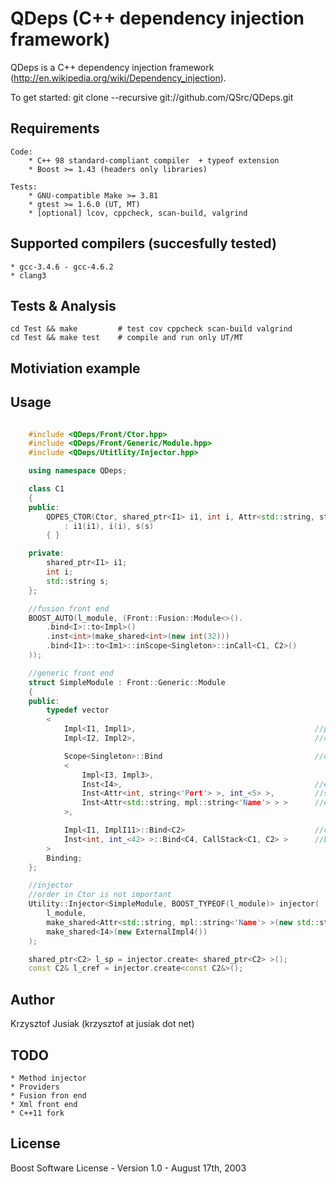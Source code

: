 QDeps (C++ dependency injection framework)
================================

QDeps is a C++ dependency injection framework (http://en.wikipedia.org/wiki/Dependency_injection).

To get started: git clone --recursive git://github.com/QSrc/QDeps.git

Requirements
------------
    Code:
        * C++ 98 standard-compliant compiler  + typeof extension
        * Boost >= 1.43 (headers only libraries)

    Tests:
        * GNU-compatible Make >= 3.81
        * gtest >= 1.6.0 (UT, MT)
        * [optional] lcov, cppcheck, scan-build, valgrind

Supported compilers (succesfully tested)
------------
    * gcc-3.4.6 - gcc-4.6.2
    * clang3

Tests & Analysis
------------
    cd Test && make         # test cov cppcheck scan-build valgrind
    cd Test && make test    # compile and run only UT/MT

Motiviation example
------------

Usage
-----

``` C++

    #include <QDeps/Front/Ctor.hpp>
    #include <QDeps/Front/Generic/Module.hpp>
    #include <QDeps/Utitlity/Injector.hpp>

    using namespace QDeps;

    class C1
    {
    public:
        QDPES_CTOR(Ctor, shared_ptr<I1> i1, int i, Attr<std::string, string<'test'> > s)
            : i1(i1), i(i), s(s)
        { }

    private:
        shared_ptr<I1> i1;
        int i;
        std::string s;
    };

    //fusion front end
    BOOST_AUTO(l_module, (Front::Fusion::Module<>().
        .bind<I>::to<Impl>()
        .inst<int>(make_shared<int>(new int(32)))
        .bind<I1>::to<Im1>::inScope<Singleton>::inCall<C1, C2>()
    ));

    //generic front end
    struct SimpleModule : Front::Generic::Module
    {
    public:
        typedef vector
        <
            Impl<I1, Impl1>,                                        //per request
            Impl<I2, Impl2>,                                        //create I2 using Impl2

            Scope<Singleton>::Bind                                  //one instantion
            <
                Impl<I3, Impl3>,
                Inst<I4>,                                           //external inst
                Inst<Attr<int, string<'Port'> >, int_<5> >,         //set to 5
                Inst<Attr<std::string, mpl::string<'Name'> > >      //external value
            >,

            Impl<I1, ImplI11>::Bind<C2>                             //custom bind I1 to C2
            Inst<int, int_<42> >::Bind<C4, CallStack<C1, C2> >      //bind int=42 to C4 and C1->C2
        >
        Binding;
    };

    //injector
    //order in Ctor is not important
    Utility::Injector<SimpleModule, BOOST_TYPEOF(l_module)> injector(
        l_module,
        make_shared<Attr<std::string, mpl::string<'Name'> >(new std::string("MyString")),
        make_shared<I4>(new ExternalImpl4())
    );

    shared_ptr<C2> l_sp = injector.create< shared_ptr<C2> >();
    const C2& l_cref = injector.create<const C2&>();
```

Author
------
Krzysztof Jusiak (krzysztof at jusiak dot net)

TODO
------
    * Method injector
    * Providers
    * Fusion fron end
    * Xml front end
    * C++11 fork

License
-------
Boost Software License - Version 1.0 - August 17th, 2003


